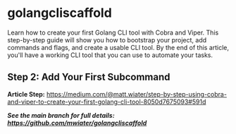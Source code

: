 # golangcliscaffold

Learn how to create your first Golang CLI tool with Cobra and Viper. This step-by-step guide will show you how to bootstrap your project, add commands and flags, and create a usable CLI tool. By the end of this article, you'll have a working CLI tool that you can use to automate your tasks.

## Step 2: Add Your First Subcommand

**Article Step:** https://medium.com/@matt.wiater/step-by-step-using-cobra-and-viper-to-create-your-first-golang-cli-tool-8050d7675093#591d

**_See the main branch for full details: https://github.com/mwiater/golangcliscaffold_**
